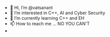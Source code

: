 - 👋 Hi, I’m @vatsanant
- 👀 I’m interested in C++, AI and Cyber Security
- 🌱 I’m currently learning C++ and EH
- 📫 How to reach me ... NO YOU CAN'T
- 

